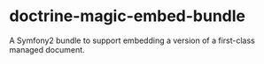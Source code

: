 doctrine-magic-embed-bundle
====================

A Symfony2 bundle to support embedding a version of a first-class managed document.
